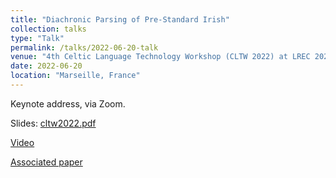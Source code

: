 ```yaml
---
title: "Diachronic Parsing of Pre-Standard Irish"
collection: talks
type: "Talk"
permalink: /talks/2022-06-20-talk
venue: "4th Celtic Language Technology Workshop (CLTW 2022) at LREC 2022"
date: 2022-06-20
location: "Marseille, France"
---
```


Keynote address, via Zoom.

Slides: [cltw2022.pdf](/files/cltw2022.pdf)

[Video](https://www.youtube.com/watch?v=DwgzYn9H3qQ)

[Associated paper](/publication/2022-06-20-diachronic-parsing)
